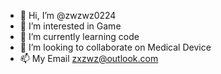 - 👋 Hi, I’m @zwzwz0224
- 👀 I’m interested in Game
- 🌱 I’m currently learning code
- 💞️ I’m looking to collaborate on Medical Device
- 📫 My Email zxzwz@outlook.com

<!---
zwzwz0224/zwzwz0224 is a ✨ special ✨ repository because its `README.md` (this file) appears on your GitHub profile.
You can click the Preview link to take a look at your changes.
--->

